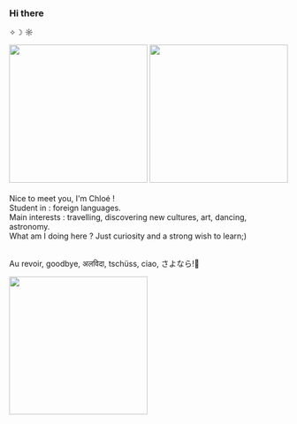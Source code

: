 ### Hi there 
 ✧☽ ☼
<br>
<div id="header" align="left">
  <img src= "https://media.giphy.com/media/Uz4cDaGXPxeuY/giphy.gif" Width= "250"/>
  <img src= "https://media.giphy.com/media/Uz4cDaGXPxeuY/giphy.gif" Width= "250"/>
<div/> <br>
Nice to meet you, I'm Chloé !
<br>
Student in : foreign languages.
<br>
Main interests : travelling, discovering new cultures, art, dancing, astronomy.
<br>
What am I doing here ? Just curiosity and a strong wish to learn;)
<br>
<br>
 
  Au revoir, goodbye, अलविदा, tschüss, ciao, さよなら!👋
<br>
 
<img src= "https://media.giphy.com/media/C3gZCY92Cwyxq/giphy.gif" Width= "250"/>

